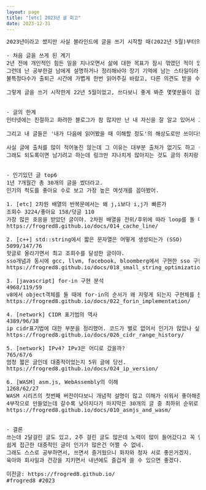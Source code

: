 ```yaml
---
layout: page
title: "[etc] 2023년 글 회고"
date: 2023-12-31
---
```


<pre>
2023년이라고 썼지만 사실 블라인드에 글을 쓰기 시작할 때(2022년 5월)부터의 회고라고 보면 돼.

- 처음 글을 쓰게 된 계기
2년 전에 개인적인 힘든 일을 지나오면서 삶에 대한 목표가 잠시 꺾였던 적이 있었는데 뭐라도 해보자는 심정으로 그냥 이것저것 공부하던 때였어.
그런데 난 공부한걸 남에게 설명하거나 정리해놔야 장기 기억에 남는 스타일이라 어딘가 배출구가 필요했고, 때마침 블라인드가 적당하다고 생각했어. 
불특정다수가 출퇴근 시간에 가볍게 한번 읽어주길 바랐고, 다른 의견도 받을 수 있도록 말이야.

그렇게 글을 쓰기 시작한게 22년 5월이었고, 쓰다보니 좋게 봐준 몇몇분들이 검색 가능하게 해달라고 해서 tag도 달고, 닉도 고정시키고, 블라에 가입못한 사람에게 공유하기 위해 텍스트로만 구성된 백업용 블로그로 관리도 하기 시작했지.


- 글의 한계
인터넷에는 친절하고 화려한 블로그가 참 많지만 난 내 자신을 잘 알고 있어서 그렇게 하면 내스스로 (귀찮아서) 금방 절필할걸 알기에 여전히 텍스트로만 정리하는걸 선호하고 있어.

그리고 내 글들은 '내가 다음에 읽어봤을 때 이해할 정도'의 해상도로만 쓰이다보니 갑자기 개념이 건너뛰거나 주제와는 살짝 다른 곳을 자세히 설명하면서 글의 밸런스가 깨지는걸 알지만 이 글은 미래의 나에게 보내는거라 그런거니 혹시 이해안되는 부분이 있으면 뭐든 물어봐도 돼.

사실 글에 출처를 많이 적어놓진 않는데 그 이유는 대부분 출처가 없기도 하고 (누가 코드를 이렇게 라인 단위로 분석해놨겠어..) 있어도 여러 개의 사이트에 흩어진 조각 지식들인데 이게 버전 별로 조금씩 다르다거나, 여기까진 맞는데 일부 내용은 아예 틀린 정보를 말하는 곳도 있다보니 소개시키기가 좀 모호한 정보라서 그래.
그래도 되도록이면 남기려고 하는데 링크만 지나치게 많아지는 것도 글의 취지랑 맞진 않아서 일단 좀 놓은 상태야.


- 인기있던 글 top6
1년 7개월간 총 30개의 글을 썼더라고.
인기의 척도를 좋아요 수로 보고 가장 높은 여섯개를 꼽아봤어.

1. [etc] 2차원 배열의 반복문에서는 왜 j,i보다 i,j가 빠른가
조회수 3224/좋아요 158/덧글 110
가장 많은 호응을 받았던 글이야. 2차원 배열을 전위/후위에 따라 loop를 돌 때의 캐시 미스에 대해 설명하고 있어. 덧글에 valgrind로 성능 측정해놓은 것까지 본다면 더 좋을거야.
https://frogred8.github.io/docs/014_cache_line/

2. [c++] std::string에서 짧은 문자열은 어떻게 생성되는가 (SSO)
5099/147/76
핫글로 올라가면서 최고 조회수를 달성한 글이야.
sso개념과 동시에 gcc, llvm, facebook, bloomberg에서 구현한 sso 구현체를 분석했어.
https://frogred8.github.io/docs/018_small_string_optimization/

3. [javascript] for-in 구현 분석
4968/119/59
v8에서 object객체를 돌 때에 for-in의 순서가 왜 저렇게 되는지 구현체를 분석한 글이야. 덧글로 ecma스펙이라는 정보주신 분에게 참 감사했어. 나중에 내가 왜 저걸 못봤는지 나름 분석해봤는데 한글판 mdn에는 저 내용이 누락됐더라고 ㅋㅋ
https://frogred8.github.io/docs/022_forin_implementation/

4. [network] CIDR 표기법의 역사
4389/96/38
ip cidr표기법에 대한 부분을 정리했어. 코드가 별로 없어서 인기가 많았나 싶음.
https://frogred8.github.io/docs/026_cidr_range_history/

5. [network] IPv4? IPv3은 어디로 갔을까?
765/67/6
엄청 짧은 글인데 대중적이었는지 5위 글에 당선.
https://frogred8.github.io/docs/024_ip_version/

6. [WASM] asm.js, WebAssembly의 이해
1268/62/27
WASM 시리즈의 첫번째 버전이다보니 개념적 설명이 많고 이해가 쉬워서 좋아해준게 아닌가 싶어.
4부작으로 만들었는데 갈수록 낮아지다가 마지막은 30개의 글 중 최하위 순위로 마무리된 비극의 시리즈
https://frogred8.github.io/docs/010_asmjs_and_wasm/


- 결론
쓰는데 2달걸린 글도 있고, 2주 걸린 글도 많은데 노력이 많이 들어갔다고 꼭 인기있진 않더라고.
쉽게 접근한 대중적인 글이 인기가 많은건 어쩔 수 없네.
그래도 스스로 공부하면서, 쓰면서 즐거웠으니 화자와 청자 서로 좋은거겠지.
육아와 회사일과 건강을 지키면서 내년에도 즐겁게 쓸 수 있으면 좋겠다.

이전글: https://frogred8.github.io/
#frogred8 #2023